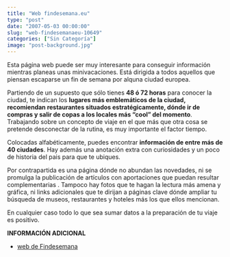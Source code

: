 ```yaml
---
title: "Web findesemana.eu"
type: "post"
date: "2007-05-03 00:00:00"
slug: "web-findesemanaeu-10649"
categories: ["Sin Categoría"]
image: "post-background.jpg"
---
```


Esta página web puede ser muy interesante para conseguir información mientras planeas unas minivacaciones. Está dirigida a todos aquellos que piensan escaparse un fin de semana por alquna ciudad europea.

Partiendo de un supuesto que sólo tienes **48 ó 72 horas** para conocer la ciudad, te indican los **lugares más emblemáticos de la ciudad, recomiendan restaurantes situados estratégicamente, dónde ir de compras y salir de copas a los locales más “cool” del momento**. Trabajando sobre un concepto de viaje en el que más que otra cosa se pretende desconectar de la rutina, es muy importante el factor tiempo.

Colocadas alfabéticamente, puedes encontrar **información de entre más de 40 ciudades**. Hay además una anotación extra con curiosidades y un poco de historia del pais para que te ubiques.

Por contrapartida es una página dónde no abundan las novedades, ni se promulga la publicación de artículos con aportaciones que puedan resultar complementarias . Tampoco hay fotos que te hagan la lectura más amena y gráfica, ni links adicionales que te dirijan a páginas clave dónde ampliar tu búsqueda de museos, restaurantes y hoteles más los que ellos mencionan.

En cualquier caso todo lo que sea sumar datos a la preparación de tu viaje es positivo.

**INFORMACIÓN ADICIONAL**

- [web de Findesemana](http://www.findesemana.eu/)